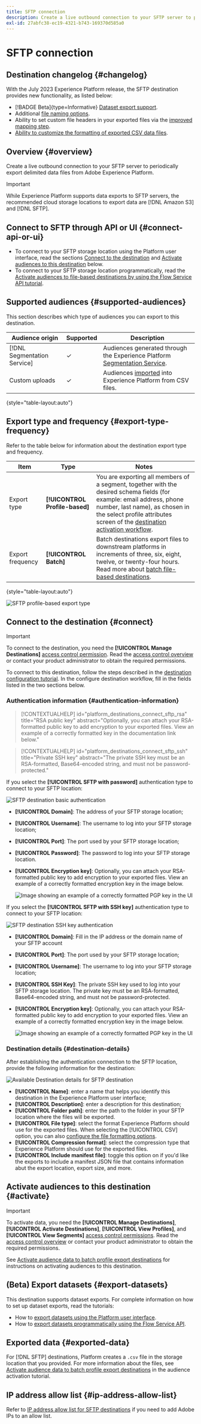 ```yaml
---
title: SFTP connection
description: Create a live outbound connection to your SFTP server to periodically export delimited data files from Adobe Experience Platform.
exl-id: 27abfc38-ec19-4321-b743-169370d585a0
---
```

# SFTP connection

## Destination changelog {#changelog}

With the July 2023 Experience Platform release, the SFTP destination provides new functionality, as listed below:

* [!BADGE Beta]{type=Informative} [Dataset export support](/help/destinations/ui/export-datasets.md).
* Additional [file naming options](/help/destinations/ui/activate-batch-profile-destinations.md#scheduling).
* Ability to set custom file headers in your exported files via the [improved mapping step](/help/destinations/ui/activate-batch-profile-destinations.md#mapping).
* [Ability to customize the formatting of exported CSV data files](/help/destinations/ui/batch-destinations-file-formatting-options.md).

## Overview {#overview}

Create a live outbound connection to your SFTP server to periodically export delimited data files from Adobe Experience Platform.

>[!IMPORTANT]
>
> While Experience Platform supports data exports to SFTP servers, the recommended cloud storage locations to export data are [!DNL Amazon S3] and [!DNL SFTP].

## Connect to SFTP through API or UI {#connect-api-or-ui}

* To connect to your SFTP storage location using the Platform user interface, read the sections [Connect to the destination](#connect) and [Activate audiences to this destination](#activate) below.
* To connect to your SFTP storage location programmatically, read the [Activate audiences to file-based destinations by using the Flow Service API tutorial](../../api/activate-segments-file-based-destinations.md).

## Supported audiences {#supported-audiences}

This section describes which type of audiences you can export to this destination.

| Audience origin | Supported | Description | 
---------|----------|----------|
| [!DNL Segmentation Service] | ✓ | Audiences generated through the Experience Platform [Segmentation Service](../../../segmentation/home.md).|
| Custom uploads | ✓ | Audiences [imported](../../../segmentation/ui/overview.md#import-audience) into Experience Platform from CSV files. |

{style="table-layout:auto"}

## Export type and frequency {#export-type-frequency}

Refer to the table below for information about the destination export type and frequency.

| Item | Type | Notes |
---------|----------|---------|
| Export type | **[!UICONTROL Profile-based]** | You are exporting all members of a segment, together with the desired schema fields (for example: email address, phone number, last name), as chosen in the select profile attributes screen of the [destination activation workflow](../../ui/activate-batch-profile-destinations.md#select-attributes).|
| Export frequency | **[!UICONTROL Batch]** | Batch destinations export files to downstream platforms in increments of three, six, eight, twelve, or twenty-four hours. Read more about [batch file-based destinations](/help/destinations/destination-types.md#file-based).|

{style="table-layout:auto"}

![SFTP profile-based export type](../../assets/catalog/cloud-storage/sftp/catalog.png)

## Connect to the destination {#connect}

>[!IMPORTANT]
> 
>To connect to the destination, you need the **[!UICONTROL Manage Destinations]** [access control permission](/help/access-control/home.md#permissions). Read the [access control overview](/help/access-control/ui/overview.md) or contact your product administrator to obtain the required permissions.

To connect to this destination, follow the steps described in the [destination configuration tutorial](../../ui/connect-destination.md). In the configure destination workflow, fill in the fields listed in the two sections below.

### Authentication information {#authentication-information}

>[!CONTEXTUALHELP]
>id="platform_destinations_connect_sftp_rsa"
>title="RSA public key"
>abstract="Optionally, you can attach your RSA-formatted public key to add encryption to your exported files. View an example of a correctly formatted key in the documentation link below."

>[!CONTEXTUALHELP]
>id="platform_destinations_connect_sftp_ssh"
>title="Private SSH key"
>abstract="The private SSH key must be an RSA-formatted, Base64-encoded string, and must not be password-protected."

If you select the **[!UICONTROL SFTP with password]** authentication type to connect to your SFTP location:

![SFTP destination basic authentication](../../assets/catalog/cloud-storage/sftp/stfp-basic-authentication.png)

* **[!UICONTROL Domain]**: The address of your SFTP storage location;
* **[!UICONTROL Username]**: The username to log into your SFTP storage location;
* **[!UICONTROL Port]**: The port used by your SFTP storage location;
* **[!UICONTROL Password]**: The password to log into your SFTP storage location.
* **[!UICONTROL Encryption key]**: Optionally, you can attach your RSA-formatted public key to add encryption to your exported files. View an example of a correctly formatted encryption key in the image below.

  ![Image showing an example of a correctly formatted PGP key in the UI](../../assets/catalog/cloud-storage/sftp/pgp-key.png)


If you select the **[!UICONTROL SFTP with SSH key]** authentication type to connect to your SFTP location:

![SFTP destination SSH key authentication](../../assets/catalog/cloud-storage/sftp/sftp-ssh-key-authentication.png)

* **[!UICONTROL Domain]**: Fill in the IP address or the domain name of your SFTP account
* **[!UICONTROL Port]**: The port used by your SFTP storage location;
* **[!UICONTROL Username]**: The username to log into your SFTP storage location;
* **[!UICONTROL SSH Key]**: The private SSH key used to log into your SFTP storage location. The private key must be an RSA-formatted, Base64-encoded string, and must not be password-protected.
* **[!UICONTROL Encryption key]**: Optionally, you can attach your RSA-formatted public key to add encryption to your exported files. View an example of a correctly formatted encryption key in the image below.

    ![Image showing an example of a correctly formatted PGP key in the UI](../../assets/catalog/cloud-storage/sftp/pgp-key.png)
    
### Destination details {#destination-details}

After establishing the authentication connection to the SFTP location, provide the following information for the destination:

![Available Destination details for SFTP destination](../../assets/catalog/cloud-storage/sftp/sftp-destination-details.png)

* **[!UICONTROL Name]**: enter a name that helps you identify this destination in the Experience Platform user interface;
* **[!UICONTROL Description]**: enter a description for this destination;
* **[!UICONTROL Folder path]**: enter the path to the folder in your SFTP location where the files will be exported.
* **[!UICONTROL File type]**: select the format Experience Platform should use for the exported files. When selecting the [!UICONTROL CSV] option, you can also [configure the file formatting options](../../ui/batch-destinations-file-formatting-options.md).
* **[!UICONTROL Compression format]**: select the compression type that Experience Platform should use for the exported files.
* **[!UICONTROL Include manifest file]**: toggle this option on if you'd like the exports to include a manifest JSON file that contains information abut the export location, export size, and more.

## Activate audiences to this destination {#activate}

>[!IMPORTANT]
> 
>To activate data, you need the **[!UICONTROL Manage Destinations]**, **[!UICONTROL Activate Destinations]**, **[!UICONTROL View Profiles]**, and **[!UICONTROL View Segments]** [access control permissions](/help/access-control/home.md#permissions). Read the [access control overview](/help/access-control/ui/overview.md) or contact your product administrator to obtain the required permissions.

See [Activate audience data to batch profile export destinations](../../ui/activate-batch-profile-destinations.md) for instructions on activating audiences to this destination.

## (Beta) Export datasets {#export-datasets}

This destination supports dataset exports. For complete information on how to set up dataset exports, read the tutorials: 

* How to [export datasets using the Platform user interface](/help/destinations/ui/export-datasets.md). 
* How to [export datasets programmatically using the Flow Service API](/help/destinations/api/export-datasets.md).

## Exported data {#exported-data}

For [!DNL SFTP] destinations, Platform creates a `.csv` file in the storage location that you provided. For more information about the files, see [Activate audience data to batch profile export destinations](../../ui/activate-batch-profile-destinations.md) in the audience activation tutorial.

## IP address allow list {#ip-address-allow-list}

Refer to [IP address allow list for SFTP destinations](ip-address-allow-list.md) if you need to add Adobe IPs to an allow list.

